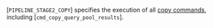 [`PIPELINE_STAGE2_COPY`] specifies the execution of all
[copy commands](https://www.khronos.org/registry/vulkan/specs/1.3-extensions/html/vkspec.html#copies), including [`cmd_copy_query_pool_results`].